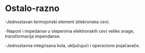 # Ostalo-razno

-Jednostavan termojonski element (elekronska cev).

-Naponi i impedanse u stepenima elektronskih cevi velike snage, transformacija impendanse.

-Jednostavna integrisana kola, uključujući i operacione pojačavače.

